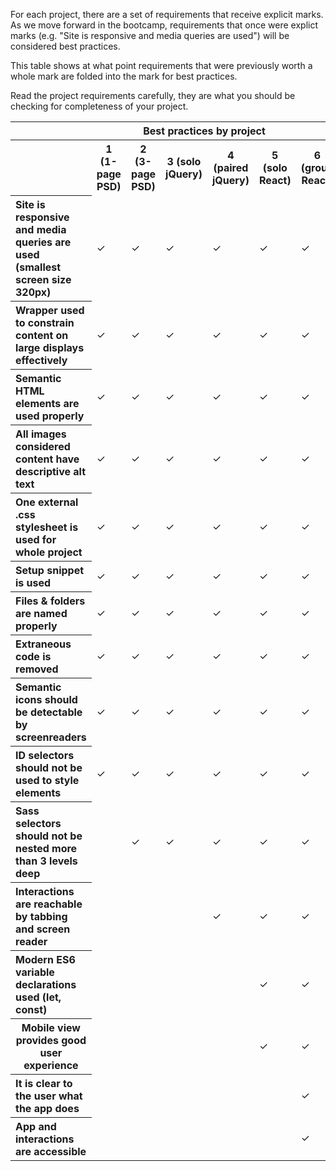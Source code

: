 <!-- Per https://docs.google.com/spreadsheets/d/13YswvGjg_AqMw4sTBTo_Rvbv6GPAGQW12nZAdg9iUrQ/edit#gid=0 -->

For each project, there are a set of requirements that receive explicit marks. As we move forward in the bootcamp, requirements that once were explict marks (e.g. "Site is responsive and media queries are used") will be considered best practices. 

This table shows at what point requirements that were previously worth a whole mark are folded into the mark for best practices.

Read the project requirements carefully, they are what you should be checking for completeness of your project.

<table>
  <tr>
    <th colspan="8">Best practices by project</th>
  </tr>
  <tr>
    <th></th>
    <th>1 (1-page PSD)</th>
    <th>2 (3-page PSD)</th>
    <th>3 (solo jQuery)</th>
    <th>4 (paired jQuery)</th>
    <th>5 (solo React)</th>
    <th>6 (group React)</th>
    <th>7 (portfolio)</th>
  </tr>
  <tr>
    <th align="left">Site is responsive and media queries are used (smallest screen size 320px)</th>
    <td>✓</td>
    <td>✓</td>
    <td>✓</td>
    <td>✓</td>
    <td>✓</td>
    <td>✓</td>
    <td>✓</td>
  </tr>
  <tr>
    <th align="left">Wrapper used to constrain content on large displays effectively</th>
    <td>✓</td>
    <td>✓</td>
    <td>✓</td>
    <td>✓</td>
    <td>✓</td>
    <td>✓</td>
    <td>✓</td>
  </tr>
  <tr>
    <th align="left">Semantic HTML elements are used properly</th>
    <td>✓</td>
    <td>✓</td>
    <td>✓</td>
    <td>✓</td>
    <td>✓</td>
    <td>✓</td>
    <td>✓</td>
  </tr>
  <tr>
    <th align="left">All images considered content have descriptive alt text</th>
    <td>✓</td>
    <td>✓</td>
    <td>✓</td>
    <td>✓</td>
    <td>✓</td>
    <td>✓</td>
    <td>✓</td>
  </tr>
  <tr>
    <th align="left">One external .css stylesheet is used for whole project</th>
    <td>✓</td>
    <td>✓</td>
    <td>✓</td>
    <td>✓</td>
    <td>✓</td>
    <td>✓</td>
    <td>✓</td>
  </tr>
  <tr>
    <th align="left">Setup snippet is used</th>
    <td>✓</td>
    <td>✓</td>
    <td>✓</td>
    <td>✓</td>
    <td>✓</td>
    <td>✓</td>
    <td>✓</td>
  </tr>
  <tr>
    <th align="left">Files & folders are named properly</th>
    <td>✓</td>
    <td>✓</td>
    <td>✓</td>
    <td>✓</td>
    <td>✓</td>
    <td>✓</td>
    <td>✓</td>
  </tr>
  <tr>
    <th align="left">Extraneous code is removed</th>
    <td>✓</td>
    <td>✓</td>
    <td>✓</td>
    <td>✓</td>
    <td>✓</td>
    <td>✓</td>
    <td>✓</td>
  </tr>
  <tr>
    <th align="left">Semantic icons should be detectable by screenreaders</th>
    <td>✓</td>
    <td>✓</td>
    <td>✓</td>
    <td>✓</td>
    <td>✓</td>
    <td>✓</td>
    <td>✓</td>
  </tr>
  <tr>
    <th align="left">ID selectors should not be used to style elements</th>
    <td>✓</td>
    <td>✓</td>
    <td>✓</td>
    <td>✓</td>
    <td>✓</td>
    <td>✓</td>
    <td>✓</td>
  </tr>
  <tr>
    <th align="left">Sass selectors should not be nested more than 3 levels deep</th>
    <td> </td>
    <td>✓</td>
    <td>✓</td>
    <td>✓</td>
    <td>✓</td>
    <td>✓</td>
    <td>✓</td>
  </tr>
  <tr>
    <th align="left">Interactions are reachable by tabbing and screen reader</th>
    <td> </td>
    <td> </td>
    <td> </td>
    <td>✓</td>
    <td>✓</td>
    <td>✓</td>
    <td>✓</td>
  </tr>
  <tr>
    <th align="left">Modern ES6 variable declarations used (let, const)</th>
    <td> </td>
    <td> </td>
    <td> </td>
    <td> </td>
    <td>✓</td>
    <td>✓</td>
    <td>✓</td>
  </tr>
  <tr>
    <th>Mobile view provides good user experience</th>
    <td> </td>
    <td> </td>
    <td> </td>
    <td> </td>
    <td>✓</td>
    <td>✓</td>
    <td>✓</td>
  </tr>
  <tr>
    <th align="left">It is clear to the user what the app does</th>
    <td> </td>
    <td> </td>
    <td> </td>
    <td> </td>
    <td> </td>
    <td>✓</td>
    <td> </td>
  </tr>
  <tr>
    <th align="left">App and interactions are accessible</th>
    <td> </td>
    <td> </td>
    <td> </td>
    <td> </td>
    <td> </td>
    <td>✓</td>
    <td> </td>
  </tr>
</table>